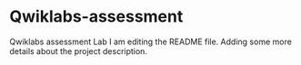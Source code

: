 # Qwiklabs-assessment
Qwiklabs assessment Lab
I am editing the README file. Adding some more details about the project description.
